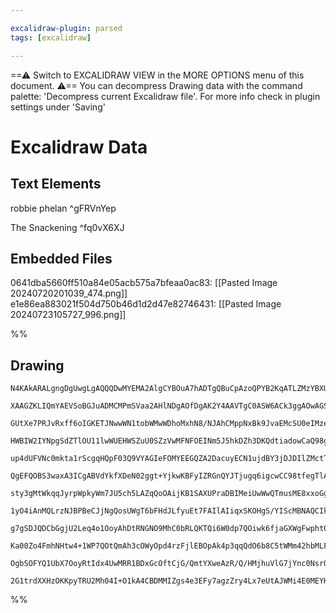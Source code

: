 ```yaml
---

excalidraw-plugin: parsed
tags: [excalidraw]

---
```

==⚠  Switch to EXCALIDRAW VIEW in the MORE OPTIONS menu of this document. ⚠== You can decompress Drawing data with the command palette: 'Decompress current Excalidraw file'. For more info check in plugin settings under 'Saving'


# Excalidraw Data
## Text Elements
robbie phelan ^gFRVnYep

The Snackening ^fq0vX6XJ

## Embedded Files
0641dba5660ff510a84e05acb575a7bfeaa0ac83: [[Pasted Image 20240720201039_474.png]]
e1e86ea883021f504d750b46d1d2d47e82746431: [[Pasted Image 20240723105727_996.png]]

%%
## Drawing
```compressed-json
N4KAkARALgngDgUwgLgAQQQDwMYEMA2AlgCYBOuA7hADTgQBuCpAzoQPYB2KqATLZMzYBXUtiRoIACyhQ4zZAHoFAc0JRJQgEYA6bGwC2CgF7N6hbEcK4OCtptbErHALRY8RMpWdx8Q1TdIEfARcZgRmBShcZQUebTiANho6IIR9BA4oZm4AbXAwUDAi6HhxdEJ9aKR+YsYWdi40AEYEhJrIOtZOADlOMW4mgBYAZgSATkGAVgSmsfaIQg5iLG4I

XAAGZKLIQmYAEVSoBGJuADMCMPmSVaa2AHlNDgAOfDgAK2Y4AAVTgC0ASW6ACk3ggAOwAGS2xVOhHw+AAyrBgqtBB5oQIoKQ2ABrBAAdRI6m4fHymOxeKRMBREjR13m2L8kg44WyzXmbDguGwahgA3W63m1mUNNQgrJEEw3GcT0GYO0CSePCa6zGTyeYNVPDmEr5aGcyrG2iakyaYNNTzGwytVqe82YWNxCAAwmx8GxSKssdZPrhApkMRBNNyccp

GUtXe7PRJvRxff6oIGKETJNwwWN1tobWMwWDhoMxhN8/NJAhCMppNxBk9JvaEMcSU0eIMzethqN5mHhHB/sQ2ag8ttIABNACOAA04NgcWCAOL/BEAQUmT3xzq+AFkwRQEMoIGSALrzU7kdK97gcITwhnCJYs5j9y/XiWaW/EACiwXSmX7OSPEqEOBiFwI4TmaMFlU1TUZgSSZBnmIgOBxC8r3wBC2GnBs0HOfBLglB0QKEfsIEQJZFj3Y84QQc8J

HWBIW2IYNpgSdZTlOU11lwWUEHWSZuU0SZzVwMFNFOEINm5J5hkDZh3DKQdtiadowCaQ98gAXxqQpilgRAvSwRN5k6BoBjBJSJWMno+jKMFWm1HhYPgiVFmWKUJFwHhA12A5glAs4LgQK4wPQZQADEACUADUOGHBA4EDWF4SpUUIDpE57UdPFCWIYk0FJbZUsyhBkrKVK3XpCVGQre9+3MgrOW5Xl+XFArhVFFrijc1BnDBKT4ibAblSGpo6uKPV

up4dUFVNc0mkta1rScgqHQpF03Q9VYAGIeFOMYEEGQZA2DacuyECN1ujdBY3jDJDIlZMctTcDhm0U1JjGIYPvGMYeHy4pS3LSs0GGWt8PrYKWNNQYeGGdZRsgU6ez7XIyRHCcpxneclxXNdN23Xd922f8CpPXAz2Cp80Mqt8apQ58CtfM6Py/W7f2J4pAOAvzwN+s1czhuC7QlRDkLQSn0Mw4KcLwknOCgBFCCMMpJuPOXQrJuFxvh6ADNWbFNE0

QgEFQOBS3waxA3ICgABVdYkfXDeN02ggt+YjkwKBFyIZRGnQYJTjugq6igcwCC98tfegTlAz0TJcEWJgaNQcWJQ9ctFgIW2Pb1uxHZNs3XYlXAhCgNhwvCRWyixIRAuFhOAAkywrRNmniSYNK0iVdNKioqkDSzfemIymC6Dheg4fpwNNIZrRzK4lhWdznS8/ZDiw1BpdrgrrgkJoAEUEVwZx67Bevhh4GBR0IYdNGHPYmnxHhsASuFEWRUq0pkor

sty3gMtWkqqJyrpWpkyWm7JU5ch5LAZqQoOAijKB1SAXUPraDBIMeiUwWwQTmusME8xxoGgctNMY0wRg2gWkLZaRVIwbRjOQOMXIExHRDKdc6UYvQMJugGeYD1f69TiOsJUTxWjoKaOfIYJYm5A1QNWUGy1wYDFhqMdBhZ5HFERr2X8qMIDWwAEKLieKQYczp/gAFUxh3GYP8YYhBnSYEIKQHE75CZFHZpAUm5M6ZUwKuGYg4Dk6oXmIzJYn40is

1yO4iAnMQLrzNJBPBeCJjNgQosUWgT6bFHdJLfyuEt7FAIlAIiqxSKOHgS/YIScMBNAQCIkI6pYbKnYusQYxBzTrE0Bg4gTRiA8GIHKWpPB0H0WGE0GSckUZDnhipNSRRNL5G0pAbu+ls7D3qJwbg1o1mj3HpPVAQw4L5ieEIv6OwF5dTWHsFePkEDcw3gFIKqxTijnWPQccCRxxAgqW/akH9gFf1Wj/J6f98JFUAbSf5N4wGsgGByKBTVmgCjgQ

g7gSDJQDCbGgjU2Leq4o1OoyAhDtRNGNO9MhC0bRLQKTQi6W0dp7QOiwk6fjaGXWgFwpht0kwphJG2NBkwVyWktDwQSTwmxSMBi3VAIM6xxNtM2IY4xOyMiRtoocuiDFGJMeYyx1jbH2Mcc41xYAomeOohTIJoC7wwrFpahmb4wnfiyJE+YMS7nxMgvzE01ZUlIW8RLPEUsHkSlOHLBWSsSRUJhGrDW+AtZuztuga2pZUAIg4CGDI5FLaUCzlK3R

Ka00Zo4FmhNHtw4+1WP7QOtQmAh3cOWyOpd4rzFjlEBOpAk4p3qqQdO6b8C5tWMm42hbMLFvKUKEuZcK4RrQNXfJkBEIIEbpKgYbcNLgGJmsOAcAkSxO4NpaApZ0iVpXTUBgRsKB6NYSy2lEhNpsQfacaEEBsAiATP8I4+gkSrVZXS3a+1DpntfaQd9n6r3MrfL++hPpOU8PyC+t9t0P1pFCq/cF6BP5AcQ5kZDX7v48rylhkDSHP3fqdOhsq6Ii

OgbSOFYQ1UbX7OoyRtIdx4UwMRR1BDxGcOftCjG/QmtYXweAzR/Q/HMjhuVlG7jYnc0NsrQgAOz7RMsbw36T2IG2AUFLLgC1mTZNqffEsRcWmdMhGCmsMzz7ZLYnhOObgGYSXDXEZ9Qso1UrYDs/gYc3BTSJAFbBMV5DFpnqMGwAw+6LIEBrqu3iHcRPYagLhujTMAkQD8c+sMJApP+vg9l4gUHUCLIgHot0lnNrOjGFVqroVQqBnLsoK8fotrvj

2G1trdXXHzOKKpyTRU2Mh04I+O1kA4CBDMMIZgs4e3EFy7agzZry4Lx7eUtAJWMi4E0MEYKc6W1EHirO0gNd5jpuPUdk7qcS6Lu4HOhLxQ7CgmwFkQtcANxsGWMZrbO3clhHAD1iAiVwj7vUiAdSQA==
```
%%